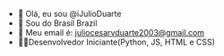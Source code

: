 - 👋 Olá, eu sou @iJulioDuarte
- 🌅 Sou do Brasil Brazil
- 📩 Meu email é: juliocesarvduarte2003@gmail.com
- 👨‍💻Desenvolvedor Iniciante(Python, JS, HTML e CSS)
